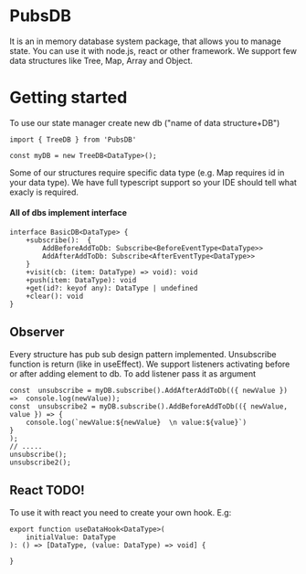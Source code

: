 # PubsDB
It is an in memory database system package, that allows you to manage state. You can use it with node.js, react or other framework. We support few data structures like Tree, Map, Array and Object.

# Getting started
To use our state manager create new db ("name of data structure+DB") 
```
import { TreeDB } from 'PubsDB'

const myDB = new TreeDB<DataType>();
```
Some of our structures require specific data type (e.g. Map requires id in your data type). We have full typescript support so your IDE should tell what exacly is required.

#### All of dbs implement interface
```
interface BasicDB<DataType> {
	+subscribe():  {  
		AddBeforeAddToDb: Subscribe<BeforeEventType<DataType>>  
		AddAfterAddToDb: Subscribe<AfterEventType<DataType>>  
	}
	+visit(cb: (item: DataType) => void): void  
	+push(item: DataType): void  
	+get(id?: keyof any): DataType | undefined  
	+clear(): void
}
```

## Observer

Every structure has pub sub design pattern implemented. Unsubscribe function is return (like in useEffect).
We support listeners activating before or after adding element to db. To add listener pass it as argument
```
const  unsubscribe = myDB.subscribe().AddAfterAddToDb(({ newValue }) =>  console.log(newValue));
const  unsubscribe2 = myDB.subscribe().AddBeforeAddToDb(({ newValue, value }) => {
	console.log(`newValue:${newValue}  \n value:${value}`)
}
);
// .....
unsubscribe();
unsubscribe2();
```
## React TODO!
To use it with react you need to create your own hook. E.g:
```
export function useDataHook<DataType>(
	initialValue: DataType
): () => [DataType, (value: DataType) => void] {

}
```
